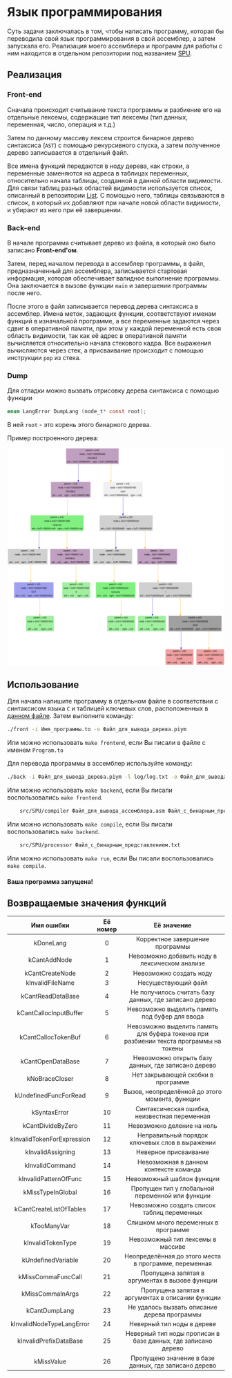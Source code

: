 # Язык программирования

Суть задачи заключалась в том, чтобы написать программу, которая бы переводила свой язык программирования в свой ассемблер, а затем запускала его. Реализация моего ассемблера и программ для работы с ним находится в отдельном репозитории под названием [SPU](https://github.com/Dinichthys/SPU).

## Реализация

### Front-end

Сначала происходит считывание текста программы и разбиение его на отдельные лексемы, содержащие тип лексемы (тип данных, переменная, число, операция и т.д.)

Затем по данному массиву лексем строится бинарное дерево синтаксиса (``AST``) с помощью рекурсивного спуска, а затем полученное дерево записывается в отдельный файл.

Все имена функций передаются в ноду дерева, как строки, а переменные заменяются на адреса в таблицах переменных, относительно начала таблицы, созданной в данной области видимости. Для связи таблиц разных областей видимости используется список, описанный в репозитории [List](https://github.com/Dinichthys/List). С помощью него, таблицы связываются в список, в который их добавляют при начале новой области видимости, и убирают из него при её завершении.

### Back-end

В начале программа считывает дерево из файла, в который оно было записано **Front-end'ом**.

Затем, перед началом перевода в ассемблер программы, в файл, предназначенный для ассемблера, записывается стартовая информация, которая обеспечивает валидное выполнение программы. Она заключается в вызове функции ``main`` и завершении программы после него.

После этого в файл записывается перевод дерева синтаксиса в ассемблер. Имена меток, задающих функции, соответствуют именам функций в изначальной программе, а все переменные задаются через сдвиг в оперативной памяти, при этом у каждой переменной есть своя область видимости, так как её адрес в оперативной памяти вычисляется относительно начала стекового кадра. Все выражения вычисляются через стек, а присваивание происходит с помощью инструкции ``pop`` из стека.

### Dump

Для отладки можно вызвать отрисовку дерева синтаксиса с помощью функции
``` C
enum LangError DumpLang (node_t* const root);
```
В ней ``root`` - это корень этого бинарного дерева.

Пример построенного дерева:

![alt text](data/Dump_1_.svg)

## Использование

Для начала напишите программу в отдельном файле в соответствии с синтаксисом языка ``C`` и таблицей ключевых слов, расположенных в [данном файле](libs/read_lang.h). Затем выполните команду:

``` bash
./front -i Имя_программы.to -o Файл_для_вывода_дерева.piym
```
Или можно использовать ``make frontend``, если Вы писали в файле с именем ``Program.to``

Для перевода программы в ассемблер используйте команду:

``` bash
./back -i Файл_для_вывода_дерева.piym -l log/log.txt -o Файл_для_вывода_ассемблера.asm
```
Или можно использовать ``make backend``, если Вы писали воспользовались ``make frontend``.


``` bash
	src/SPU/compiler Файл_для_вывода_ассемблера.asm Файл_с_бинарным_представлением.txt
```
Или можно использовать ``make compile``, если Вы писали воспользовались ``make backend``.


``` bash
	src/SPU/processor Файл_с_бинарным_представлением.txt
```
Или можно использовать ``make run``, если Вы писали воспользовались ``make compile``.


#### Ваша программа запущена!

## Возвращаемые значения функций

|Имя ошибки                  | Её номер | Её значение
|:---:                       |:---:     |:---:
|kDoneLang                   | 0        | Корректное завершение программы
|kCantAddNode                | 1        | Невозможно добавить ноду в лексическом анализе
|kCantCreateNode             | 2        | Невозможно создать ноду
|kInvalidFileName            | 3        | Несуществующий файл
|kCantReadDataBase           | 4        | Не получилось считать базу данных, где записано дерево
|kCantCallocInputBuffer      | 5        | Невозможно выделить память под буфер для ввода
|kCantCallocTokenBuf         | 6        | Невозможно выделить память для буфера токенов при разбиении текста программы на токены
|kCantOpenDataBase           | 7        | Невозможно открыть базу данных, где записано дерево
|kNoBraceCloser              | 8        | Нет закрывающей скобки в программе
|kUndefinedFuncForRead       | 9        | Вызов, неопределённой до этого момента, функции
|kSyntaxError                | 10       | Синтаксическая ошибка, неизвестная переменная
|kCantDivideByZero           | 11       | Невозможно деление на ноль
|kInvalidTokenForExpression  | 12       | Неправильный порядок ключевых слов в выражении
|kInvalidAssigning           | 13       | Неверное присваивание
|kInvalidCommand             | 14       | Невозможная в данном контексте команда
|kInvalidPatternOfFunc       | 15       | Невозможный шаблон функции
|kMissTypeInGlobal           | 16       | Пропущен тип у глобальной переменной или функции
|kCantCreateListOfTables     | 17       | Невозможно создать список таблиц переменных
|kTooManyVar                 | 18       | Слишком много переменных в программе
|kInvalidTokenType           | 19       | Невозможный тип лексемы в массиве
|kUndefinedVariable          | 20       | Неопределённая до этого места в программе, переменная
|kMissCommaFuncCall          | 21       | Пропущена запятая в аргументах в вызове функции
|kMissCommaInArgs            | 22       | Пропущена запятая в аргументах в описании функции
|kCantDumpLang               | 23       | Не удалось вызвать описание дерева программы
|kInvalidNodeTypeLangError   | 24       | Неверный тип ноды в дереве
|kInvalidPrefixDataBase      | 25       | Неверный тип ноды прописан в базе данных, где записано дерево
|kMissValue                  | 26       | Пропущено значение в базе данных, где записано дерево
